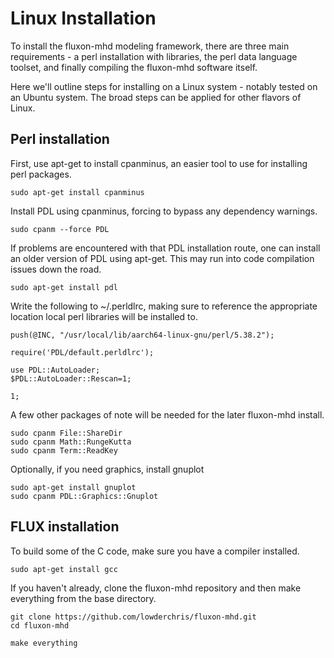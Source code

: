 # Linux Installation

To install the fluxon-mhd modeling framework, there are three main requirements - a perl installation with libraries, the perl data language toolset, and finally compiling the fluxon-mhd software itself.

Here we'll outline steps for installing on a Linux system - notably tested on an Ubuntu system. The broad steps can be applied for other flavors of Linux.

## Perl installation

First, use apt-get to install cpanminus, an easier tool to use for installing perl packages.
```shell
sudo apt-get install cpanminus
```

Install PDL using cpanminus, forcing to bypass any dependency warnings.
```shell
sudo cpanm --force PDL
```

If problems are encountered with that PDL installation route, one can install an older version of PDL using apt-get. This may run into code compilation issues down the road.
```shell
sudo apt-get install pdl
```

Write the following to ~/.perldlrc, making sure to reference the appropriate location local perl libraries will be installed to.
```shell
push(@INC, "/usr/local/lib/aarch64-linux-gnu/perl/5.38.2");

require('PDL/default.perldlrc');

use PDL::AutoLoader;
$PDL::AutoLoader::Rescan=1;

1;

```

A few other packages of note will be needed for the later fluxon-mhd install.
```shell
sudo cpanm File::ShareDir
sudo cpanm Math::RungeKutta
sudo cpanm Term::ReadKey
```

Optionally, if you need graphics, install gnuplot
```shell
sudo apt-get install gnuplot
sudo cpanm PDL::Graphics::Gnuplot
```

## FLUX installation

To build some of the C code, make sure you have a compiler installed.
```shell
sudo apt-get install gcc
```

If you haven't already, clone the fluxon-mhd repository and then make everything from the base directory.
```shell
git clone https://github.com/lowderchris/fluxon-mhd.git
cd fluxon-mhd

make everything
```
